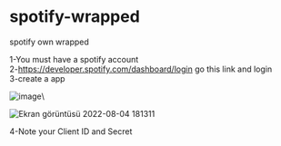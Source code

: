 # spotify-wrapped
spotify own wrapped



1-You must have a spotify account\
2-https://developer.spotify.com/dashboard/login go this link and login\
3-create a app

![image](https://user-images.githubusercontent.com/73526595/182881939-ecef0f84-6289-4f09-98f6-786307af1a28.png)\

![Ekran görüntüsü 2022-08-04 181311](https://user-images.githubusercontent.com/73526595/182883217-34fd4f81-dd84-415c-8027-d1a63b8c1c73.jpg)

4-Note your Client ID and Secret

